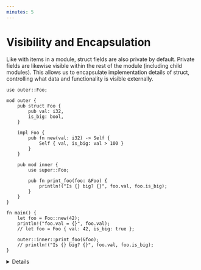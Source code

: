 ```yaml
---
minutes: 5
---
```


# Visibility and Encapsulation

Like with items in a module, struct fields are also private by default. Private
fields are likewise visible within the rest of the module (including child
modules). This allows us to encapsulate implementation details of struct,
controlling what data and functionality is visible externally.

```rust,editable
use outer::Foo;

mod outer {
    pub struct Foo {
        pub val: i32,
        is_big: bool,
    }

    impl Foo {
        pub fn new(val: i32) -> Self {
            Self { val, is_big: val > 100 }
        }
    }

    pub mod inner {
        use super::Foo;

        pub fn print_foo(foo: &Foo) {
            println!("Is {} big? {}", foo.val, foo.is_big);
        }
    }
}

fn main() {
    let foo = Foo::new(42);
    println!("foo.val = {}", foo.val);
    // let foo = Foo { val: 42, is_big: true };

    outer::inner::print_foo(&foo);
    // println!("Is {} big? {}", foo.val, foo.is_big);
}
```

<details>

- This slide demonstrates how privacy in structs is module-based. Students
  coming from object-oriented languages may be used to types being the
  encapsulation boundary, so this demonstrates how Rust behaves differently
  while showing how we can still achieve encapsulation.

- Note how the `is_big` field is fully controlled by `Foo`, allowing `Foo` to
  control how it's initialized and enforce any invariants it needs to (e.g. that
  `is_big` is only `true` if `val > 100`).

- Point out how helper functions can be defined in the same module (including
  child modules) in order to get access to the type's private fields/methods.

- The first commented out line demonstrates that you cannot initialize a struct
  with private fields. The second one demonstrates that you also can't directly
  access private fields.

- Enums do not support privacy: Variants and data within those variants is
  always public.

## More to Explore

- If students want more information about privacy (or lack thereof) in enums,
  you can bring up `#[doc_hidden]` and `#[non_exhaustive]` and show how they're
  used to limit what can be done with an enum.

- Module privacy still applies when there are `impl` blocks in other modules
  [(example in the playground)][1].

</details>

[1]: https://play.rust-lang.org/?version=stable&mode=debug&edition=2024&gist=3e61f43c88de12bcdf69c1d6df9ab3da
